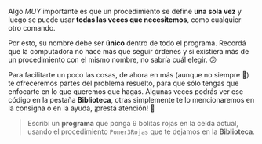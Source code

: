 Algo _MUY_ importante es que un procedimiento se define **una sola vez** y luego se puede usar **todas las veces que necesitemos**, como cualquier otro comando. 

Por esto, su nombre debe ser **único** dentro de todo el programa. Recordá que la computadora no hace más que seguir órdenes y si existiera más de un procedimiento con el mismo nombre, no sabría cuál elegir. :confused:

Para facilitarte un poco las cosas, de ahora en más (aunque no siempre :grimacing:) te ofreceremos partes del problema resuelto, para que sólo tengas que enfocarte en lo que queremos que hagas. Algunas veces podrás ver ese código en la pestaña **Biblioteca**, otras simplemente te lo mencionaremos en la consigna o en la ayuda, ¡prestá atención! :eyes:

> Escribí un **programa** que ponga 9 bolitas rojas en la celda actual, usando el procedimiento `Poner3Rojas` que te dejamos en la **Biblioteca**.